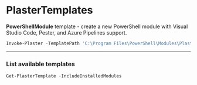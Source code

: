 # PlasterTemplates

**PowerShellModule** template - create a new PowerShell module with Visual Studio Code, Pester, and Azure Pipelines support.

```PowerShell
Invoke-Plaster -TemplatePath 'C:\Program Files\PowerShell\Modules\PlasterTemplates\Templates\PowerShellModule' -DestinationPath c:\PlasterCreatedModule\ -ModuleName PlasterCreatedModule -Description "Module created by Plaster" -Version 1.0 -Options VSCode, Pester, AzurePipelines, Helpers
```

---

### List available templates

```PowerShell
Get-PlasterTemplate -IncludeInstalledModules
```

